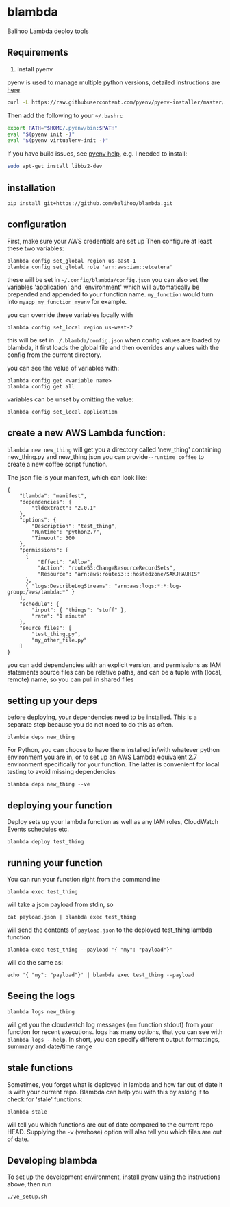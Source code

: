 # blambda
Balihoo Lambda deploy tools

## Requirements

1. Install pyenv

pyenv is used to manage multiple python versions, detailed instructions
are [here](https://github.com/pyenv/pyenv-installer#github-way-recommended)

```bash
curl -L https://raw.githubusercontent.com/pyenv/pyenv-installer/master/bin/pyenv-installer | bash
```

Then add the following to your `~/.bashrc`

```bash
export PATH="$HOME/.pyenv/bin:$PATH"
eval "$(pyenv init -)"
eval "$(pyenv virtualenv-init -)"
```

If you have build issues, see [pyenv help](https://github.com/pyenv/pyenv/wiki/Common-build-problems), 
e.g. I needed to install:

```bash
sudo apt-get install libbz2-dev
```

## installation
```
pip install git+https://github.com/balihoo/blambda.git
```

## configuration
First, make sure your AWS credentials are set up
Then configure at least these two variables:
```
blambda config set_global region us-east-1
blambda config set_global role 'arn:aws:iam::etcetera'
```
these will be set in `~/.config/blambda/config.json`
you can also set the variables 'application' and 'environment' which will automatically be prepended and appended to your function name. `my_function` would turn into `myapp_my_function_myenv` for example.

you can override these variables locally with
```
blambda config set_local region us-west-2
```
this will be set in `./.blambda/config.json`
when config values are loaded by blambda, it first loads the global file and then overrides any values with the config from the current directory.

you can see the value of variables with:
```
blambda config get <variable name>
blambda config get all
```

variables can be unset by omitting the value:
```
blambda config set_local application
```

## create a new AWS Lambda function:
`blambda new new_thing`
will get you a directory called 'new_thing' containing new_thing.py and new_thing.json
you can provide`--runtime coffee` to create a new coffee script function.

The json file is your manifest, which can look like:
```
{
    "blambda": "manifest",
    "dependencies": {
        "tldextract": "2.0.1"
    },
    "options": {
        "Description": "test_thing",
        "Runtime": "python2.7",
        "Timeout": 300
    },
    "permissions": [
      {
          "Effect": "Allow",
          "Action": "route53:ChangeResourceRecordSets",
          "Resource": "arn:aws:route53:::hostedzone/SAKJHAUHIS"
      },
      { "logs:DescribeLogStreams": "arn:aws:logs:*:*:log-group:/aws/lambda:*" }
    ],
    "schedule": {
        "input": { "things": "stuff" },
        "rate": "1 minute"
    },
    "source files": [
        "test_thing.py",
        "my_other_file.py"
    ]
}
```

you can add dependencies with an explicit version, and permissions as IAM statements
source files can be relative paths, and can be a tuple with (local, remote) name, so you can pull in shared files

## setting up your deps
before deploying, your dependencies need to be installed. This is a separate step because you do not need to do this as often.
```
blambda deps new_thing
```

For Python, you can choose to have them installed in/with whatever python environment you are in, or to set up an AWS Lambda equivalent 2.7 environment specifically for your function. The latter is convenient for local testing to avoid missing dependencies
```
blambda deps new_thing --ve
```


## deploying your function
Deploy sets up your lambda function as well as any IAM roles, CloudWatch Events schedules etc.
```
blambda deploy test_thing
```

## running your function
You can run your function right from the commandline
```
blambda exec test_thing
```
will take a json payload from stdin, so
```
cat payload.json | blambda exec test_thing
```
will send the contents of `payload.json` to the deployed test_thing lambda function
```
blambda exec test_thing --payload '{ "my": "payload"}'
```
will do the same as:
```
echo '{ "my": "payload"}' | blambda exec test_thing --payload
```


## Seeing the logs
```
blambda logs new_thing
```
will get you the cloudwatch log messages (== function stdout) from your function for recent executions. logs has many options, that you can see with `blambda logs --help`. In short, you can specify different output formattings, summary and date/time range

## stale functions
Sometimes, you forget what is deployed in lambda and how far out of date it is with your current repo.
Blambda can help you with this by asking it to check for 'stale' functions:
```
blambda stale
```
will tell you which functions are out of date compared to the current repo HEAD.
Supplying the -v (verbose) option will also tell you which files are out of date.


## Developing blambda

To set up the development environment, install pyenv using the instructions above,
then run

```bash
./ve_setup.sh
```
